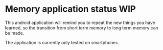 # Memory application status WIP

This android application will remind you to repeat the new things you have learned, so the transition from short term memory to long term memory can be made.

The application is currently only tested on smartphones.
